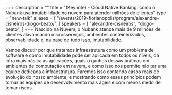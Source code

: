 +++
description = ""
title = "(Keynote) - Cloud Native Banking: como o Nubank usa imutabilidade na nuvem para atender milhões de clientes"
type = "new-talk"
aliases = [
        "/events/2019-florianopolis/program/alexandre-cisneiros-diogo-beato/",
]
speakers = [
        "alexandre-cisneiros",
        "diogo-beato",
]
+++
Nascido na Nuvem, o Nubank atende mais de 9 milhões de clientes alavancando microsserviços, ambientes conteinerizados, observabilidade e, na base de tudo isso, imutabilidade.

Vamos discutir por que tratamos infraestrutura como um problema de software e como imutabilidade pode ser aplicada em todos os níveis, da infra mais básica às aplicações, quais o ganhos dessas práticas em ambientes de computação em nuvem, e como isso nos permite não ter uma equipe dedicada a infraestrutura. Faremos isso contando casos reais de evolução do nosso ambiente, e mostrando como esses princípios podem tornar as equipes de desenvolvimento mais ágeis e com menos medo de tomar riscos.